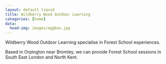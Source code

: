 ```yaml
---
layout: default.liquid
title: Wildberry Wood Outdoor Learning
categories: [home]
data:
  head-img: images/eggbox.jpg
---
```


Wildberry Wood Outdoor Learning specialise in Forest School
experiences.

Based in Orpington near Bromley, we can provide
Forest School sessions in South East London and North Kent. 
